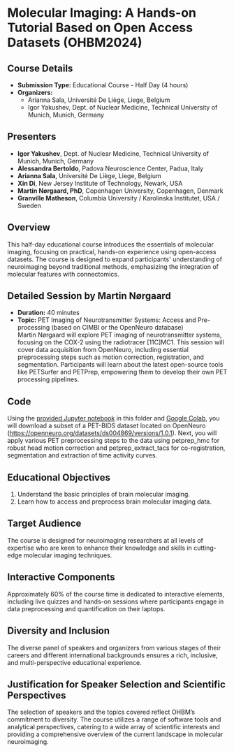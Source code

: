 # Molecular Imaging: A Hands-on Tutorial Based on Open Access Datasets (OHBM2024)

## Course Details
- **Submission Type:** Educational Course - Half Day (4 hours)  
- **Organizers:**
  - Arianna Sala, Université De Liège, Liege, Belgium
  - Igor Yakushev, Dept. of Nuclear Medicine, Technical University of Munich, Munich, Germany

## Presenters
- **Igor Yakushev**, Dept. of Nuclear Medicine, Technical University of Munich, Munich, Germany
- **Alessandra Bertoldo**, Padova Neuroscience Center, Padua, Italy
- **Arianna Sala**, Université De Liège, Liege, Belgium
- **Xin Di**, New Jersey Institute of Technology, Newark, USA
- **Martin Nørgaard, PhD**, Copenhagen University, Copenhagen, Denmark
- **Granville Matheson**, Columbia University / Karolinska Institutet, USA / Sweden

## Overview
This half-day educational course introduces the essentials of molecular imaging, focusing on practical, hands-on experience using open-access datasets. The course is designed to expand participants' understanding of neuroimaging beyond traditional methods, emphasizing the integration of molecular features with connectomics.

## Detailed Session by Martin Nørgaard
- **Duration:** 40 minutes  
- **Topic:** PET Imaging of Neurotransmitter Systems: Access and Pre-processing (based on CIMBI or the OpenNeuro database)  
Martin Nørgaard will explore PET imaging of neurotransmitter systems, focusing on the COX-2 using the radiotracer [11C]MC1. This session will cover data acquisition from OpenNeuro, including essential preprocessing steps such as motion correction, registration, and segmentation. Participants will learn about the latest open-source tools like PETSurfer and PETPrep, empowering them to develop their own PET processing pipelines.

## Code
Using the [provided Jupyter notebook](./PET_preproc_tutorial_colab.ipynb) in this folder and [Google Colab](http://colab.research.google.com/), you will download a subset of a PET-BIDS dataset located on OpenNeuro (https://openneuro.org/datasets/ds004869/versions/1.0.1). Next, you will apply various PET preprocessing steps to the data using petprep_hmc for robust head motion correction and petprep_extract_tacs for co-registration, segmentation and extraction of time activity curves. 

## Educational Objectives
1. Understand the basic principles of brain molecular imaging.
2. Learn how to access and preprocess brain molecular imaging data.

## Target Audience
The course is designed for neuroimaging researchers at all levels of expertise who are keen to enhance their knowledge and skills in cutting-edge molecular imaging techniques.

## Interactive Components
Approximately 60% of the course time is dedicated to interactive elements, including live quizzes and hands-on sessions where participants engage in data preprocessing and quantification on their laptops.

## Diversity and Inclusion
The diverse panel of speakers and organizers from various stages of their careers and different international backgrounds ensures a rich, inclusive, and multi-perspective educational experience.

## Justification for Speaker Selection and Scientific Perspectives
The selection of speakers and the topics covered reflect OHBM’s commitment to diversity. The course utilizes a range of software tools and analytical perspectives, catering to a wide array of scientific interests and providing a comprehensive overview of the current landscape in molecular neuroimaging.
